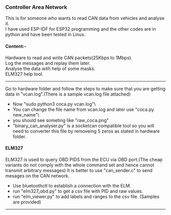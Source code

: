 ### Controller Area Network

This is for someone who wants to read CAN data from vehicles and analyse it.\
I have used ESP-IDF for ESP32 programming and the other codes are in python and have been tested in Linux.

#### Content:-
Hardware to read and write CAN packets(25Kbps to 1Mbps).\
Log the messages and replay them later.\
Analyse the data with help of some masks.\
ELM327 help tool.
____________________________________________________________________________________________________________________

Go to hardware folder and follow the steps to make sure that you are getting data in "vcan.log".(There is a sample vcan.log file attached)
 
* Now "sudo python3 coca.py vcan.log"\
* You can change the file name from vcan.log and later use "coca.py new_name"\
* you should see someting like "raw_coca.png"
* "binary_can_analyser.py" is a socketcan compatible tool so you will need to converter this file by removeing 5 zeros as stated in hardware folder.

#### ELM327

ELM327 is used to query OBD PIDS from the ECU via OBD port.(The cheap variants do not comply with the whole command set and hence cannot transmit arbitrary messages)
It is better to use "can_sender.c" to send mesages on the CAN network.

* Use bluetoothctl to establish a connection with the ELM.
* run "elm327_obd.py" to get a csv file with PID and raw values.
* run "elm_viewer.py" to add labels and ranges to the csv file. (Samples are provided)

_____________________________________________________________________________________________________________________

